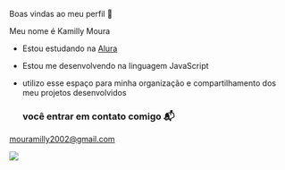 Boas vindas ao meu perfil 🖤

Meu nome é Kamilly Moura

- Estou estudando na [Alura](https://www.alura.com.br)
- Estou me desenvolvendo na linguagem JavaScript
- utilizo esse espaço para minha organização e compartilhamento dos meu projetos desenvolvidos

  ### você entrar em contato comigo 📬

mouramilly2002@gmail.com

![](https://media.tenor.com/sQ22bx1hRIMAAAAM/anne-with-an-e-anne.gif)
